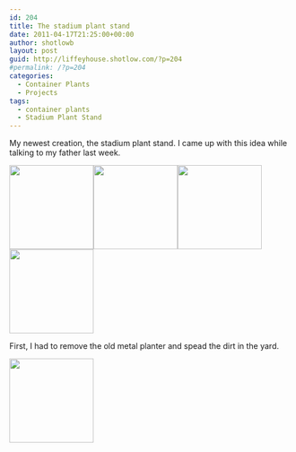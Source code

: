 ```yaml
---
id: 204
title: The stadium plant stand
date: 2011-04-17T21:25:00+00:00
author: shotlowb
layout: post
guid: http://liffeyhouse.shotlow.com/?p=204
#permalink: /?p=204
categories:
  - Container Plants
  - Projects
tags:
  - container plants
  - Stadium Plant Stand
---
```

My newest creation, the stadium plant stand. I came up with this idea while talking to my father last week.

[<img class="alignnone size-thumbnail wp-image-220" title="The Stadium Plant Stand" src="http://liffeyhouse.shotlow.com/wp-content/uploads/2011/04/P4160182-150x150.jpg" alt="" width="150" height="150" />](vendor/img/uploads/2011/04/P4160182-e1303131857331.jpg)[<img class="alignnone size-thumbnail wp-image-221" title="The Stadium Plant Stand" src="http://liffeyhouse.shotlow.com/wp-content/uploads/2011/04/P4160183-150x150.jpg" alt="" width="150" height="150" />](vendor/img/uploads/2011/04/P4160183-e1303131832516.jpg)[<img class="alignnone size-thumbnail wp-image-222" title="The Stadium Plant Stand" src="http://liffeyhouse.shotlow.com/wp-content/uploads/2011/04/P4160184-150x150.jpg" alt="" width="150" height="150" />](vendor/img/uploads/2011/04/P4160184-e1303131792122.jpg)[<img class="alignnone size-thumbnail wp-image-223" title="The Stadium Plant Stand" src="http://liffeyhouse.shotlow.com/wp-content/uploads/2011/04/P4160185-150x150.jpg" alt="" width="150" height="150" />](vendor/img/uploads/2011/04/P4160185-e1303131772457.jpg)

First, I had to remove the old metal planter and spead the dirt in the yard.

[<img class="alignnone size-thumbnail wp-image-224" title="Metal Planter" src="http://liffeyhouse.shotlow.com/wp-content/uploads/2011/04/P7270078-150x150.jpg" alt="" width="150" height="150" />](vendor/img/uploads/2011/04/P7270078-e1303132102526.jpg)
